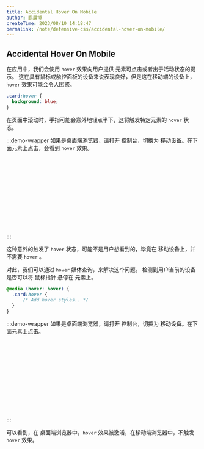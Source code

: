 ```yaml
---
title: Accidental Hover On Mobile
author: 鹏展博
createTime: 2023/08/10 14:18:47
permalink: /note/defensive-css/accidental-hover-on-mobile/
---
```


## Accidental Hover On Mobile

在应用中，我们会使用 `hover` 效果向用户提供 元素可点击或者出于活动状态的提示。
这在具有鼠标或触控面板的设备来说表现良好，但是这在移动端的设备上， `hover` 效果可能会令人困惑。

```css
.card:hover {
  background: blue;
}
```

<style scoped>
.card-hover,
.card-hover-media {
  width: 200px;
  height: 200px;
  margin: 0 auto;
  border: 1px solid var(--vp-c-divider);
  border-radius: 5px;
  box-shadow: var(--vp-shadow-2);
  background: var(--vp-c-bg);
  transition: background 0.3s;
}
.card-hover:hover {
  background: var(--vp-c-brand-1);
}
@media (hover:hover) {
  .card-hover-media:hover {
    background: var(--vp-c-brand-1);
  }
}
</style>

在页面中滚动时，手指可能会意外地轻点半下，这将触发特定元素的 `hover` 状态。

:::demo-wrapper
如果是桌面端浏览器，请打开 控制台，切换为 移动设备。在下面元素上点击，会看到 `hover` 效果。

<div class="card-hover"></div>
:::

这种意外的触发了 `hover` 状态，可能不是用户想看到的，毕竟在 移动设备上，并不需要 `hover` 。

对此，我们可以通过 `hover` 媒体查询，来解决这个问题。
检测到用户当前的设备是否可以将 鼠标指针 悬停在 元素上。

```css
@media (hover: hover) {
  .card:hover {
      /* Add hover styles.. */
  }
}
```

:::demo-wrapper
如果是桌面端浏览器，请打开 控制台，切换为 移动设备。在下面元素上点击。

<div class="card-hover-media"></div>
:::

可以看到，在 桌面端浏览器中，`hover` 效果被激活，在移动端浏览器中，不触发 `hover` 效果。
